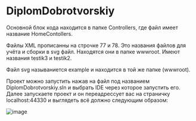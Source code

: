 # DiplomDobrotvorskiy

Основной блок кода находится в папке Controllers, где файл имеет название HomeContollers.

Файлы XML прописанны на строчке 77 и 78. Это названия файлов для учёта и сборки в svg файл. Находятся они в папке wwwroot. Имеют названия testik3 и testik2. 

Файл svg называниется example и находится в той же папке (wwwroot).

Проект можно запустить нажав на файл под названием DiplomDobrotvorskiy.sln и выбрать IDE через которое запустить его. Далее запускаете проект и он переадрессует вас на страничку localhost:44330 и выглядеть всё должно следующим образом:

![image](https://github.com/Zlotium/DiplomDobrotvorskiy/assets/76945720/a6622c11-1cd7-4080-afd3-830c2cd56510)
